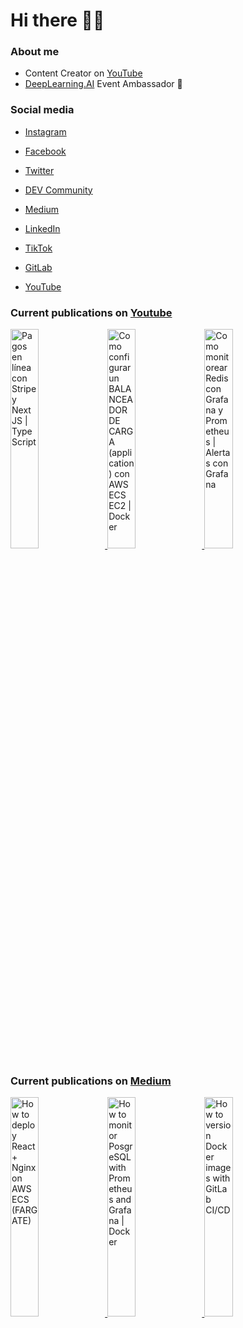 # Hi there 👋🏻

### About me

- Content Creator on [YouTube](https://youtube.com/c/NelsonCode)
- [DeepLearning.AI](https://www.deeplearning.ai/) Event Ambassador 🍰

### Social media

- [Instagram](https://www.instagram.com/nelsoncode/)

- [Facebook](https://facebook.com/nelsoncode.dev)

- [Twitter](https://twitter.com/nelsoncode_dev)

- [DEV Community](https://dev.to/nelsoncode)

- [Medium](https://nelsoncode.medium.com)

- [LinkedIn](https://www.linkedin.com/in/nelsoncode/)

- [TikTok](https://www.tiktok.com/@nelsoncode)

- [GitLab](https://www.gitlab.com/nelsoncode)

- [YouTube](https://www.youtube.com/@NelsonCode)

### Current publications on [Youtube](https://www.youtube.com/@NelsonCode)

<a href="https://www.youtube.com/watch?v=b5triU6QKaY" target='_blank'>
 <img width='30%' src="https://i.ytimg.com/vi/b5triU6QKaY/hqdefault.jpg" alt="Pagos en línea con Stripe y Next JS | TypeScript" />
</a>
<a href="https://www.youtube.com/watch?v=BdiBBe6LTG8" target='_blank'>
 <img width='30%' src="https://i.ytimg.com/vi/BdiBBe6LTG8/hqdefault.jpg" alt="Como configurar un BALANCEADOR DE CARGA (application) con AWS ECS EC2 | Docker" />
</a>
<a href="https://www.youtube.com/watch?v=KCHvBEwpGqg" target='_blank'>
 <img width='30%' src="https://i.ytimg.com/vi/KCHvBEwpGqg/hqdefault.jpg" alt="Como monitorear Redis con Grafana y Prometheus | Alertas con Grafana" />
</a>


### Current publications on [Medium](https://medium.com/@nelsoncode)

<a href="https://nelsoncode.medium.com/how-to-deploy-react-nginx-on-aws-ecs-fargate-cb9bf93676ca?source=rss-57948f2413ba------2" target='_blank'>
  <img width='30%' src=https://cdn-images-1.medium.com/max/1024/1*pFXcLr746SIIUZbqIV0fsA.png alt="How to deploy React + Nginx on AWS ECS (FARGATE)" />
</a>
<a href="https://nelsoncode.medium.com/how-to-monitor-posgresql-with-prometheus-and-grafana-docker-36d216532ea2?source=rss-57948f2413ba------2" target='_blank'>
  <img width='30%' src="https://cdn-images-1.medium.com/max/1024/1*9MECiKiUI-cSjNNIRsFNGg.png" alt="How to monitor PosgreSQL with Prometheus and Grafana | Docker" />
</a>
<a href="https://nelsoncode.medium.com/how-to-version-docker-images-with-gitlab-ci-cd-2c4a1ab4df4f?source=rss-57948f2413ba------2" target='_blank'>
  <img width='30%' src="https://cdn-images-1.medium.com/max/1024/1*0wwRGLpi6BhdZFWx_xzv5Q.png" alt="How to version Docker images with GitLab CI/CD" />
</a>
